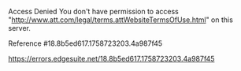 Access Denied
You don't have permission to access "http://www.att.com/legal/terms.attWebsiteTermsOfUse.html" on this server.

Reference #18.8b5ed617.1758723203.4a987f45

https://errors.edgesuite.net/18.8b5ed617.1758723203.4a987f45